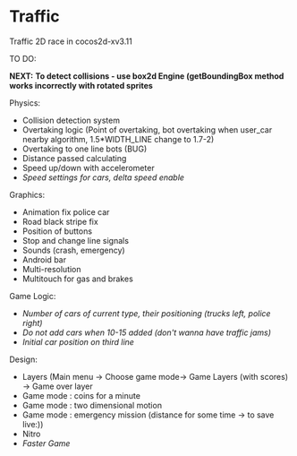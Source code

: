 # Traffic
Traffic 2D race in cocos2d-xv3.11

TO DO:

  <b>NEXT:</b>
  <b>To detect collisions - use box2d Engine (getBoundingBox method works incorrectly with rotated sprites</b>

Physics:
  - Collision detection system
  - Overtaking logic (Point of overtaking, bot overtaking when user_car nearby algorithm, 1.5*WIDTH_LINE change to 1.7-2)
  - Overtaking to one line bots (BUG)
  - Distance passed calculating
  - Speed up/down with accelerometer
  - <i>Speed settings for cars, delta speed enable</i>
  
Graphics:
  - Animation fix police car
  - Road black stripe fix
  - Position of buttons
  - Stop and change line signals
  - Sounds (crash, emergency)
  - Android bar
  - Multi-resolution
  - Multitouch for gas and brakes
  
Game Logic:
  - <i>Number of cars of current type, their positioning (trucks left, police right)</i>
  - <i>Do not add cars when 10-15 added (don't wanna have traffic jams)</i>
  - <i>Initial car position on third line</i>
  
Design:
  - Layers (Main menu -> Choose game mode-> Game Layers (with scores) -> Game over layer
  - Game mode : coins for a minute
  - Game mode : two dimensional motion
  - Game mode : emergency mission (distance for some time -> to save live:))
  - Nitro
  - <i>Faster Game</i>
